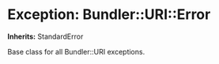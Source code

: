 # Exception: Bundler::URI::Error
**Inherits:** StandardError
    

Base class for all Bundler::URI exceptions.



